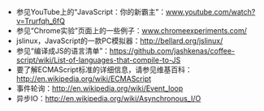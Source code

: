 - 参见YouTube上的“JavaScript：你的新霸主”：www.youtube.com/watch?v=Trurfqh_6fQ
- 参见“Chrome实验”页面上的一些例子：www.chromeexperiments.com/
- jslinux，JavaScript的一款PC模拟器：http://bellard.org/jslinux/
- 参见“编译成JS的语言清单”：https://github.com/jashkenas/coffee-script/wiki/List-of-languages-that-compile-to-JS
- 要了解ECMAScript标准的详细信息，请参见维基百科：http://en.wikipedia.org/wiki/ECMAScript
- 事件轮询：http://en.wikipedia.org/wiki/Event_loop
- 异步IO：http://en.wikipedia.org/wiki/Asynchronous_I/O
